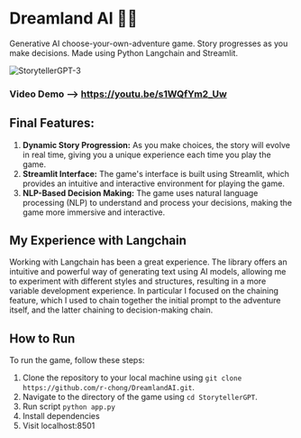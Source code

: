 # Dreamland AI 🏰🌈
Generative AI choose-your-own-adventure game. Story progresses as you make decisions. Made using Python Langchain and Streamlit.

![StorytellerGPT-3](https://github.com/r-chong/DreamlandAI/assets/75395781/b7b97dce-b1ae-46d9-84f2-13e26bc79839)


### Video Demo --> https://youtu.be/s1WQfYm2_Uw

## Final Features:
1. **Dynamic Story Progression:** As you make choices, the story will evolve in real time, giving you a unique experience each time you play the game.
2. **Streamlit Interface:** The game's interface is built using Streamlit, which provides an intuitive and interactive environment for playing the game.
3. **NLP-Based Decision Making:** The game uses natural language processing (NLP) to understand and process your decisions, making the game more immersive and interactive.

## My Experience with Langchain
Working with Langchain has been a great experience. The library offers an intuitive and powerful way of generating text using AI models, allowing me to experiment with different styles and structures, resulting in a more variable development experience. In particular I focused on the chaining feature, which I used to chain together the initial prompt to the adventure itself, and the latter chaining to decision-making chain.

## How to Run
To run the game, follow these steps:

1. Clone the repository to your local machine using `git clone https://github.com/r-chong/DreamlandAI.git`.
2. Navigate to the directory of the game using `cd StorytellerGPT`.
4. Run script `python app.py`
5. Install dependencies
6. Visit localhost:8501
